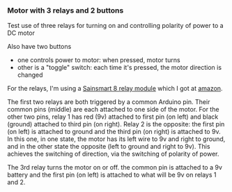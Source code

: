 ### Motor with 3 relays and 2 buttons

Test use of three relays for turning on and 
controlling polarity of power to a DC motor

Also have two buttons
- one controls power to motor: when pressed, motor turns
- other is a "toggle" switch: each time it's pressed, the motor direction is changed

For the relays, I'm using a
[Sainsmart 8 relay module](http://www.sainsmart.com/8-channel-dc-5v-relay-module-for-arduino-pic-arm-dsp-avr-msp430-ttl-logic.html)
which I got at
[amazon](http://www.amazon.com/exec/obidos/ASIN/B0057OC5WK/7210-20).

The first two relays are both triggered by a common Arduino pin.
Their common pins (middle) are each attached to one side of the motor.
For the other two pins, relay 1 has red (9v) attached to first pin (on
left) and black (ground) attached to third pin (on right). Relay 2 is
the opposite: the first pin (on left) is attached to ground and the
third pin (on right) is attached to 9v. In this one, in one state, the
motor has its left wire to 9v and right to ground, and in the other
state the opposite (left to ground and right to 9v). This achieves the
switching of direction, via the switching of polarity of power.

The 3rd relay turns the motor on or off. the common pin is attached to
a 9v battery and the first pin (on left) is attached to what will be
9v on relays 1 and 2.

